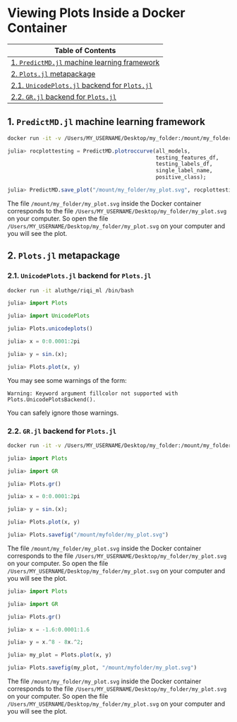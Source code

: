 # Viewing Plots Inside a Docker Container

| Table of Contents |
| ----------------- |
| [1. `PredictMD.jl` machine learning framework]() |
| [2. `Plots.jl` metapackage]() |
| [2.1. `UnicodePlots.jl` backend for `Plots.jl`]() |
| [2.2. `GR.jl` backend for `Plots.jl`]() |

## 1. `PredictMD.jl` machine learning framework

```bash
docker run -it -v /Users/MY_USERNAME/Desktop/my_folder:/mount/my_folder aluthge/riqi_ml /bin/bash
```

```julia
julia> rocplottesting = PredictMD.plotroccurve(all_models,
                                               testing_features_df,
                                               testing_labels_df,
                                               single_label_name,
                                               positive_class);

julia> PredictMD.save_plot("/mount/my_folder/my_plot.svg", rocplottesting)
```

The file `/mount/my_folder/my_plot.svg` inside the Docker container corresponds to the file `/Users/MY_USERNAME/Desktop/my_folder/my_plot.svg` on your computer. So open the file `/Users/MY_USERNAME/Desktop/my_folder/my_plot.svg` on your computer and you will see the plot.

## 2. `Plots.jl` metapackage

### 2.1. `UnicodePlots.jl` backend for `Plots.jl`

```bash
docker run -it aluthge/riqi_ml /bin/bash
```

```julia
julia> import Plots

julia> import UnicodePlots

julia> Plots.unicodeplots()

julia> x = 0:0.0001:2pi

julia> y = sin.(x);

julia> Plots.plot(x, y)
```

You may see some warnings of the form:
```
Warning: Keyword argument fillcolor not supported with Plots.UnicodePlotsBackend().
```

You can safely ignore those warnings.

### 2.2. `GR.jl` backend for `Plots.jl`

```bash
docker run -it -v /Users/MY_USERNAME/Desktop/my_folder:/mount/my_folder aluthge/riqi_ml /bin/bash
```

```julia
julia> import Plots

julia> import GR

julia> Plots.gr()

julia> x = 0:0.0001:2pi

julia> y = sin.(x);

julia> Plots.plot(x, y)

julia> Plots.savefig("/mount/myfolder/my_plot.svg")
```

The file `/mount/my_folder/my_plot.svg` inside the Docker container corresponds to the file `/Users/MY_USERNAME/Desktop/my_folder/my_plot.svg` on your computer. So open the file `/Users/MY_USERNAME/Desktop/my_folder/my_plot.svg` on your computer and you will see the plot.

```julia
julia> import Plots

julia> import GR

julia> Plots.gr()

julia> x = -1.6:0.0001:1.6

julia> y = x.^8 - 8x.^2;

julia> my_plot = Plots.plot(x, y)

julia> Plots.savefig(my_plot, "/mount/myfolder/my_plot.svg")
```

The file `/mount/my_folder/my_plot.svg` inside the Docker container corresponds to the file `/Users/MY_USERNAME/Desktop/my_folder/my_plot.svg` on your computer. So open the file `/Users/MY_USERNAME/Desktop/my_folder/my_plot.svg` on your computer and you will see the plot.
